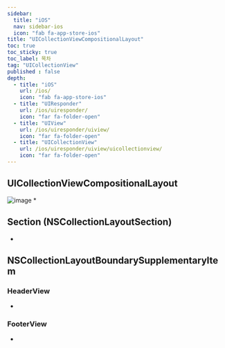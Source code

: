 ```yaml
---
sidebar:
  title: "iOS"
  nav: sidebar-ios
  icon: "fab fa-app-store-ios"
title: "UICollectionViewCompositionalLayout"
toc: true
toc_sticky: true
toc_label: 목차
tag: "UICollectionView"
published : false
depth: 
  - title: "iOS"
    url: /ios/
    icon: "fab fa-app-store-ios"
  - title: "UIResponder"
    url: /ios/uiresponder/
    icon: "far fa-folder-open"
  - title: "UIView"
    url: /ios/uiresponder/uiview/
    icon: "far fa-folder-open"
  - title: "UICollectionView"
    url: /ios/uiresponder/uiview/uicollectionview/
    icon: "far fa-folder-open"
---
```

## UICollectionViewCompositionalLayout
![image](https://media.vlpt.us/images/haanwave/post/71c674f9-a8ae-4cc8-b123-41e6dd24f748/layout.png)
* 

## Section (NSCollectionLayoutSection)
* 

## NSCollectionLayoutBoundarySupplementaryItem
### HeaderView
* 

### FooterView
*
